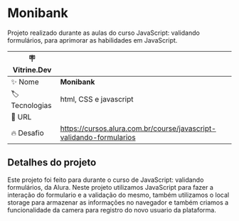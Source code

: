 # Monibank

Projeto realizado durante as aulas do curso JavaScript: validando formulários, para aprimorar as habilidades em JavaScript.


| :placard: Vitrine.Dev |     |
| -------------  | --- |
| :sparkles: Nome        | **Monibank**
| :label: Tecnologias | html, CSS e javascript
| :rocket: URL         | 
| :fire: Desafio     | https://cursos.alura.com.br/course/javascript-validando-formularios


## Detalhes do projeto

Este projeto foi feito para durante o curso de JavaScript: validando formulários, da Alura.
Neste projeto utilizamos JavaScript para fazer a interação do formulario e a validação do mesmo, também utilizamos o local storage para armazenar as informações no navegador e também criamos a funcionalidade da camera para registro do novo usuario da plataforma.
